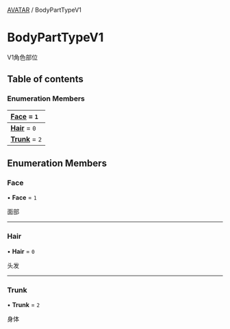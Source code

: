 [AVATAR](../groups/Core.AVATAR.md) / BodyPartTypeV1

# BodyPartTypeV1 <Badge type="tip" text="Enumeration" /> <Score text="BodyPartTypeV1" />

<p class="content-big"> V1角色部位 </p>

## Table of contents

### Enumeration Members <Score text="Enumeration" /> 
| **[Face](mw.BodyPartTypeV1.md#face)** = ``1``  |
| :----- |
| **[Hair](mw.BodyPartTypeV1.md#hair)** = ``0`` |
| **[Trunk](mw.BodyPartTypeV1.md#trunk)** = ``2`` |

## Enumeration Members

### Face <Score text="Face" /> 

• **Face** = ``1``

面部

___

### Hair <Score text="Hair" /> 

• **Hair** = ``0``

头发

___

### Trunk <Score text="Trunk" /> 

• **Trunk** = ``2``

身体
